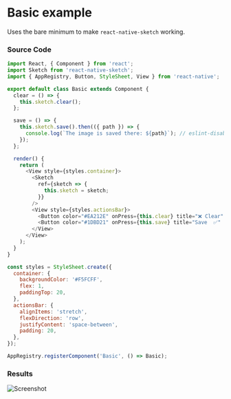 # Basic example

Uses the bare minimum to make `react-native-sketch` working.

### Source Code

```javascript
import React, { Component } from 'react';
import Sketch from 'react-native-sketch';
import { AppRegistry, Button, StyleSheet, View } from 'react-native';

export default class Basic extends Component {
  clear = () => {
    this.sketch.clear();
  };

  save = () => {
    this.sketch.save().then(({ path }) => {
      console.log(`The image is saved there: ${path}`); // eslint-disable-line no-console
    });
  };

  render() {
    return (
      <View style={styles.container}>
        <Sketch
          ref={sketch => {
            this.sketch = sketch;
          }}
        />
        <View style={styles.actionsBar}>
          <Button color="#EA212E" onPress={this.clear} title="❌ Clear" />
          <Button color="#1DBD21" onPress={this.save} title="Save  ✅" />
        </View>
      </View>
    );
  }
}

const styles = StyleSheet.create({
  container: {
    backgroundColor: '#F5FCFF',
    flex: 1,
    paddingTop: 20,
  },
  actionsBar: {
    alignItems: 'stretch',
    flexDirection: 'row',
    justifyContent: 'space-between',
    padding: 20,
  },
});

AppRegistry.registerComponent('Basic', () => Basic);
```

### Results
![Screenshot](https://user-images.githubusercontent.com/5517450/29750247-9fd0f640-8b7f-11e7-8085-1e40933a9fd2.png)
